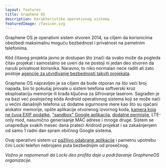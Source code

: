 ```yaml
---
layout: features
title: Graphene OS
description: Karakteristike operativnog sistema
featuredImage: /favicon.svg
---
```


Graphene OS je operativni sistem stvoren 2014, sa ciljem da korisnicima obezbedi maksimalnu moguću bezbednost i privatnost na pametnim telefonima.

Kôd čitavog projekta javno je dostupan što znači da svako može da pogleda čitav projekat i samostalno se uveri da ne postoji ni jedan deo stvoren da naruši privatnost korisnika. Naravno, to niko normalan neće raditi ali zato postoje [agencije za utvrđivanje bezbednosti takvih projekata](https://grapheneos.org/faq#audit).

Graphene OS napravljen je sa ciljem da bude otporan na što veći broj napada, bio to pokušaj provale u sistem telefona softverski kroz eksploataciju memorije ili krađa ključeva za šifrovanje laserom. Sagrađen je na bazi već postojećeg kôda Android operativnog sistema koji se može naći u većini današnjih telefona uz dodatne sigurnosne mere kao što su ojačani alokator memorije, opšte aplikacije otvorenog izvornog koda, [kamera koja ne čuva EXIF podatke](/features/exif), ["sandbox" Google aplikacija](/features/degoogle), [dodatne permisije](/features/permissions), LTE-only mod, nasumično generisanje MAC adrese i mnoge druge. Sistem se unapređuje svakih mesec dana prateći Android projekat i sa zakašnjenjem od samo 1 radni dan spram običnog Google sistema.

Ovaj operativni sistem uz [pažljivo odabrane aplikacije](/blog/messengers/good) i pametnu upotrebu čini Locki telefon nebrojano puta bezbednijim od prosečnog.

_Važno je napomenuti da Locki deo profita daje u podržavanje GrapheneOS organizacije._
